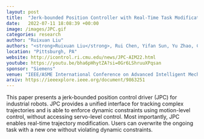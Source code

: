 ```yaml
---
layout: post
title:  "Jerk-bounded Position Controller with Real-Time Task Modification for Interactive Industrial Robots"
date:   2022-07-11 18:08:39 +00:00
image: /images/JPC.gif
categories: research
author: "Ruixuan Liu"
authors: "<strong>Ruixuan Liu</strong>, Rui Chen, Yifan Sun, Yu Zhao, Changliu Liu"
location: "Pittsburgh, PA"
website: http://icontrol.ri.cmu.edu/news/JPC-AIM22.html
youtube: https://youtu.be/bha6pHhytZA?si=0Gr6LShruuXPqsan
sponsor: "Siemens"
venue: "IEEE/ASME International Conference on Advanced Intelligent Mechatronics (AIM)"
arxiv: https://ieeexplore.ieee.org/document/9863251
---
```


This paper presents a jerk-bounded position control driver (JPC) for industrial robots. 
JPC provides a unified interface for tracking complex trajectories and is able to enforce dynamic constraints using motion-level control, without accessing servo-level control. 
Most importantly, JPC enables real-time trajectory modification. Users can overwrite the ongoing task with a new one without violating dynamic constraints. 
